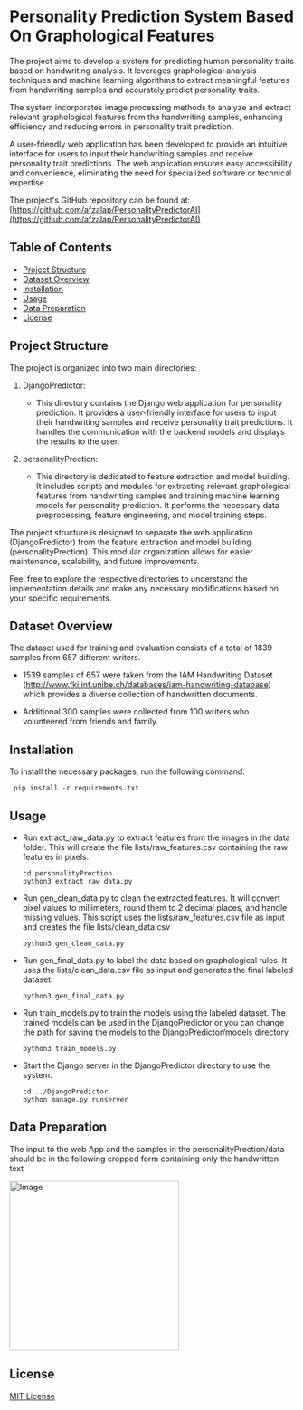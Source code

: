 # Personality Prediction System Based On Graphological Features

The project aims to develop a system for predicting human personality traits based on handwriting analysis. It leverages graphological analysis techniques and machine learning algorithms to extract meaningful features from handwriting samples and accurately predict personality traits.

The system incorporates image processing methods to analyze and extract relevant graphological features from the handwriting samples, enhancing efficiency and reducing errors in personality trait prediction.

A user-friendly web application has been developed to provide an intuitive interface for users to input their handwriting samples and receive personality trait predictions. The web application ensures easy accessibility and convenience, eliminating the need for specialized software or technical expertise.

The project's GitHub repository can be found at: [https://github.com/afzalap/PersonalityPredictorAI](https://github.com/afzalap/PersonalityPredictorAI)

## Table of Contents

- [Project Structure](#project-structure)
- [Dataset Overview](#dataset-overview)
- [Installation](#installation)
- [Usage](#usage)
- [Data Preparation](#data-preparation)
- [License](#license)

## Project Structure

The project is organized into two main directories:

1. DjangoPredictor:
   - This directory contains the Django web application for personality prediction. It provides a user-friendly interface for users to input their handwriting samples and receive personality trait predictions. It handles the communication with the backend models and displays the results to the user.

2. personalityPrection:
   - This directory is dedicated to feature extraction and model building. It includes scripts and modules for extracting relevant graphological features from handwriting samples and training machine learning models for personality prediction. It performs the necessary data preprocessing, feature engineering, and model training steps.

The project structure is designed to separate the web application (DjangoPredictor) from the feature extraction and model building (personalityPrection). This modular organization allows for easier maintenance, scalability, and future improvements.

Feel free to explore the respective directories to understand the implementation details and make any necessary modifications based on your specific requirements.

## Dataset Overview

The dataset used for training and evaluation consists of a total of 1839 samples from 657 different writers. 

- 1539 samples of 657 were taken from the IAM Handwriting Dataset (http://www.fki.inf.unibe.ch/databases/iam-handwriting-database) which provides a diverse collection of handwritten documents.

- Additional 300 samples were collected from 100 writers who volunteered from friends and family.

## Installation

To install the necessary packages, run the following command:

 ```
  pip install -r requirements.txt
 ```
 
## Usage

- Run extract_raw_data.py to extract features from the images in the data folder. This will create the file lists/raw_features.csv       containing the raw features in pixels.

  ```
  cd personalityPrection
  python3 extract_raw_data.py
  ```
  
- Run gen_clean_data.py to clean the extracted features. It will convert pixel values to millimeters, round them to 2 decimal places, and handle missing values. This script uses the lists/raw_features.csv file as input and creates the file lists/clean_data.csv

  ```
  python3 gen_clean_data.py
  ```
  
- Run gen_final_data.py to label the data based on graphological rules. It uses the lists/clean_data.csv file as input and generates the final labeled dataset.

  ```
  python3 gen_final_data.py
  ```
  
- Run train_models.py to train the models using the labeled dataset. The trained models can be used in the DjangoPredictor or you can change the path for saving the models to the DjangoPredictor/models directory.

  ```
  python3 train_models.py
  ```
  
- Start the Django server in the DjangoPredictor directory to use the system.

  ```
  cd ../DjangoPredictor
  python manage.py runserver
  ```

## Data Preparation

The input to the web App and the samples in the personalityPrection/data should be in the following cropped form containing only the handwritten text


<img src="https://github.com/afzalap/PersonalityPredictorAI/assets/68552769/18cdabd7-1268-4794-8f13-09cebfa956c7" alt="Image" width="300" height="300"/>


## License

[MIT License](LICENSE)

